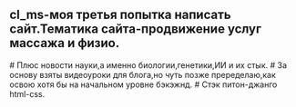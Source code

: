 <h2>cl_ms-моя третья попытка написать сайт.Тематика сайта-продвижение услуг массажа и физио.</h2>
# Плюс новости науки,а именно биологии,генетики,ИИ и их стык. 
# За основу взяты видеоуроки для блога,но чуть позже преределаю,как освою хотя бы на начальном уровне бэкэжнд.
# Стэк питон-джанго html-css.
